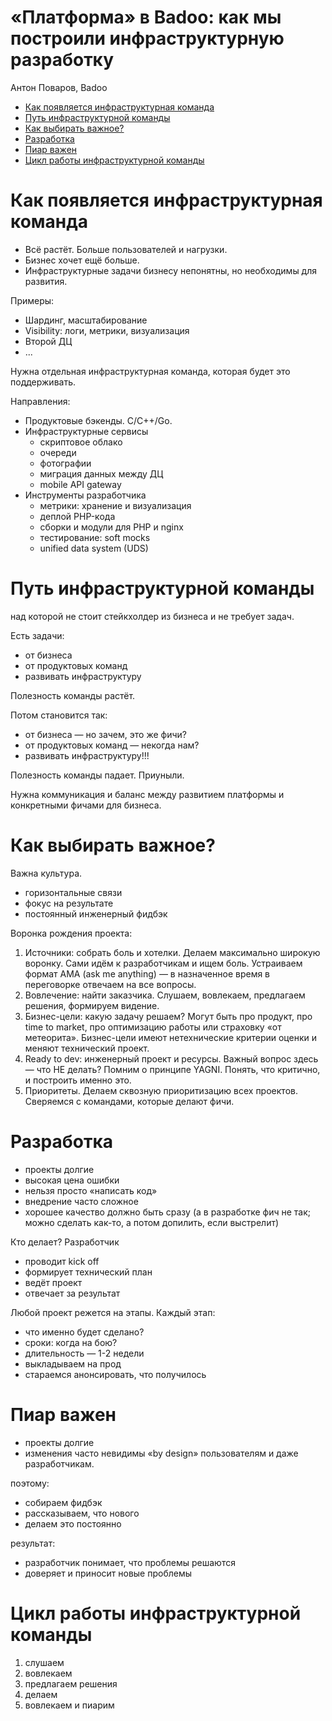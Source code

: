# «Платформа» в Badoo: как мы построили инфраструктурную разработку

Антон Поваров, Badoo


<!-- START doctoc generated TOC please keep comment here to allow auto update -->
<!-- DON'T EDIT THIS SECTION, INSTEAD RE-RUN doctoc TO UPDATE -->


- [Как появляется инфраструктурная команда](#%D0%BA%D0%B0%D0%BA-%D0%BF%D0%BE%D1%8F%D0%B2%D0%BB%D1%8F%D0%B5%D1%82%D1%81%D1%8F-%D0%B8%D0%BD%D1%84%D1%80%D0%B0%D1%81%D1%82%D1%80%D1%83%D0%BA%D1%82%D1%83%D1%80%D0%BD%D0%B0%D1%8F-%D0%BA%D0%BE%D0%BC%D0%B0%D0%BD%D0%B4%D0%B0)
- [Путь инфраструктурной команды](#%D0%BF%D1%83%D1%82%D1%8C-%D0%B8%D0%BD%D1%84%D1%80%D0%B0%D1%81%D1%82%D1%80%D1%83%D0%BA%D1%82%D1%83%D1%80%D0%BD%D0%BE%D0%B9-%D0%BA%D0%BE%D0%BC%D0%B0%D0%BD%D0%B4%D1%8B)
- [Как выбирать важное?](#%D0%BA%D0%B0%D0%BA-%D0%B2%D1%8B%D0%B1%D0%B8%D1%80%D0%B0%D1%82%D1%8C-%D0%B2%D0%B0%D0%B6%D0%BD%D0%BE%D0%B5)
- [Разработка](#%D1%80%D0%B0%D0%B7%D1%80%D0%B0%D0%B1%D0%BE%D1%82%D0%BA%D0%B0)
- [Пиар важен](#%D0%BF%D0%B8%D0%B0%D1%80-%D0%B2%D0%B0%D0%B6%D0%B5%D0%BD)
- [Цикл работы инфраструктурной команды](#%D1%86%D0%B8%D0%BA%D0%BB-%D1%80%D0%B0%D0%B1%D0%BE%D1%82%D1%8B-%D0%B8%D0%BD%D1%84%D1%80%D0%B0%D1%81%D1%82%D1%80%D1%83%D0%BA%D1%82%D1%83%D1%80%D0%BD%D0%BE%D0%B9-%D0%BA%D0%BE%D0%BC%D0%B0%D0%BD%D0%B4%D1%8B)

<!-- END doctoc generated TOC please keep comment here to allow auto update -->

# Как появляется инфраструктурная команда

* Всё растёт. Больше пользователей и нагрузки. 
* Бизнес хочет ещё больше.
* Инфраструктурные задачи бизнесу непонятны, но необходимы для развития.

Примеры:

* Шардинг, масштабирование
* Visibility: логи, метрики, визуализация
* Второй ДЦ
* ...

Нужна отдельная инфраструктурная команда, которая будет это поддерживать.

Направления:

* Продуктовые бэкенды. C/C++/Go. 
* Инфраструктурные сервисы
    * скриптовое облако
    * очереди
    * фотографии
    * миграция данных между ДЦ
    * mobile API gateway
* Инструменты разработчика
    * метрики: хранение и визуализация
    * деплой PHP-кода
    * сборки и модули для PHP и nginx
    * тестирование: soft mocks
    * unified data system (UDS) 

# Путь инфраструктурной команды

над которой не стоит стейкхолдер из бизнеса и не требует задач.

Есть задачи:

* от бизнеса
* от продуктовых команд
* развивать инфраструктуру

Полезность команды растёт.

Потом становится так:

* от бизнеса — но зачем, это же фичи?
* от продуктовых команд — некогда нам?
* развивать инфраструктуру!!!

Полезность команды падает. Приуныли. 

Нужна коммуникация и баланс между развитием платформы и конкретными фичами для бизнеса.

# Как выбирать важное?

Важна культура.

* горизонтальные связи
* фокус на результате
* постоянный инженерный фидбэк

Воронка рождения проекта:

1. Источники: собрать боль и хотелки. Делаем максимально широкую воронку. Сами идём к разработчикам и ищем боль. Устраиваем формат AMA (ask me anything) — в назначенное время в переговорке отвечаем на все вопросы.
1. Вовлечение: найти заказчика. Слушаем, вовлекаем, предлагаем решения, формируем видение.
1. Бизнес-цели: какую задачу решаем? Могут быть про продукт, про time to market, про оптимизацию работы или страховку «от метеорита». Бизнес-цели имеют нетехнические критерии оценки и меняют технический проект.
1. Ready to dev: инженерный проект и ресурсы. Важный вопрос здесь — что НЕ делать? Помним о принципе YAGNI. Понять, что критично, и построить именно это.
1. Приоритеты. Делаем сквозную приоритизацию всех проектов. Сверяемся с командами, которые делают фичи.


# Разработка

* проекты долгие
* высокая цена ошибки
* нельзя просто «написать код»
* внедрение часто сложное
* хорошее качество должно быть сразу (а в разработке фич не так; можно сделать как-то, а потом допилить, если выстрелит)

Кто делает? Разработчик

* проводит kick off
* формирует технический план
* ведёт проект
* отвечает за результат

Любой проект режется на этапы. Каждый этап:

* что именно будет сделано?
* сроки: когда на бою?
* длительность — 1-2 недели
* выкладываем на прод
* стараемся анонсировать, что получилось

# Пиар важен

* проекты долгие
* изменения часто невидимы «by design» пользователям и даже разработчикам.

поэтому: 

* собираем фидбэк
* рассказываем, что нового
* делаем это постоянно

результат: 

* разработчик понимает, что проблемы решаются
* доверяет и приносит новые проблемы

# Цикл работы инфраструктурной команды

1. слушаем
1. вовлекаем
1. предлагаем решения
1. делаем
1. вовлекаем и пиарим
